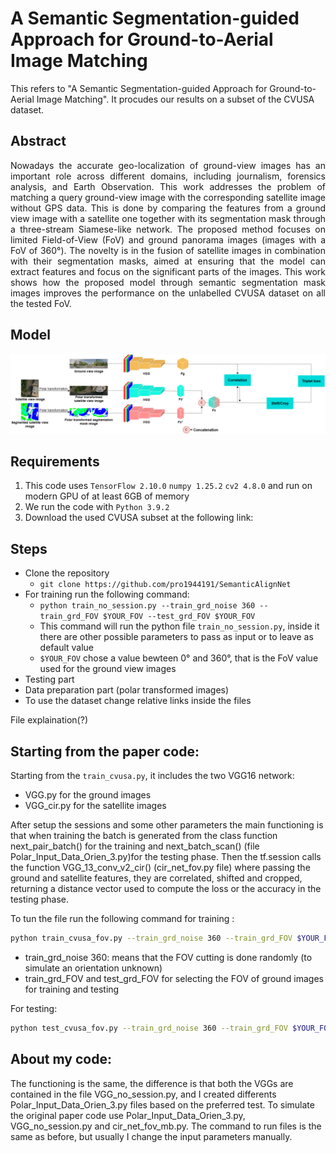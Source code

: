 # A Semantic Segmentation-guided Approach for Ground-to-Aerial Image Matching

<p>This refers to "A Semantic Segmentation-guided Approach for Ground-to-Aerial Image Matching". It procudes our results on a subset of the CVUSA dataset.</p>

## Abstract
<p align="justify">Nowadays the accurate geo-localization of ground-view images has an important role across different domains, including journalism, forensics analysis, and Earth Observation. This work addresses the problem of matching a query ground-view image with the corresponding satellite image without GPS data. This is done by comparing the features from a ground view image with a satellite one together with its segmentation mask through a three-stream Siamese-like network. The proposed method focuses on limited Field-of-View (FoV) and ground panorama images (images with a FoV of 360°). The novelty is in the fusion of satellite images in combination with their segmentation masks, aimed at ensuring that the model can extract features and focus on the significant parts of the images. This work shows how the proposed model through semantic segmentation mask images improves the performance on the unlabelled CVUSA dataset on all the tested FoV.</p>

## Model 
![plot](./Model_f.png)

## Requirements
1. This code uses ```TensorFlow 2.10.0``` ```numpy 1.25.2``` ```cv2 4.8.0``` and run on modern GPU of at least 6GB of memory
2. We run the code with ```Python 3.9.2```
3. Download the used CVUSA subset at the following link: 

## Steps
- Clone the repository 
    - ```git clone https://github.com/pro1944191/SemanticAlignNet```
- For training run the following command:
    - ```python train_no_session.py --train_grd_noise 360 --train_grd_FOV $YOUR_FOV --test_grd_FOV $YOUR_FOV```
    - This command will run the python file ```train_no_session.py```, inside it there are other possible parameters to pass as input or to leave as default value
    - ```$YOUR_FOV``` chose a value bewteen 0° and 360°, that is the FoV value used for the ground view images
- Testing part
- Data preparation part (polar transformed images)
- To use the dataset change relative links inside the files

File explaination(?)

## Starting from the paper code:
Starting from the ```train_cvusa.py```, it includes the two VGG16 network:
- VGG.py for the ground images
- VGG_cir.py for the satellite images

After setup the sessions and some other parameters the main functioning is that when training the batch is generated from the class function next_pair_batch() for the training and next_batch_scan() (file Polar_Input_Data_Orien_3.py)for the testing phase. Then the tf.session calls the function VGG_13_conv_v2_cir() (cir_net_fov.py file) where passing the ground and satellite features, they are correlated, shifted and cropped, returning a distance vector used to compute the loss or the accuracy in the testing phase.

To tun the file run the following command for training :
```sh
python train_cvusa_fov.py --train_grd_noise 360 --train_grd_FOV $YOUR_FOV --test_grd_FOV $YOUR_FOV
```
- train_grd_noise 360: means that the FOV cutting is done randomly (to simulate an orientation unknown)
- train_grd_FOV and test_grd_FOV for selecting the FOV of ground images for training and testing

For testing:
```sh
python test_cvusa_fov.py --train_grd_noise 360 --train_grd_FOV $YOUR_FOV --test_grd_FOV $YOUR_FOV
```

## About my code:
The functioning is the same, the difference is that both the VGGs are contained in the file VGG_no_session.py, and I created differents Polar_Input_Data_Orien_3.py files based on the preferred test. 
To simulate the original paper code use Polar_Input_Data_Orien_3.py, VGG_no_session.py and cir_net_fov_mb.py.
The command to run files is the same as before, but usually I change the input parameters manually.
